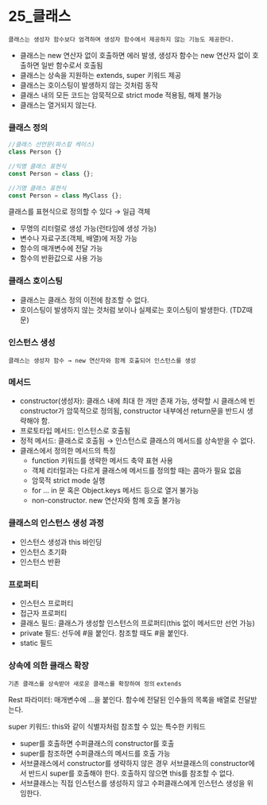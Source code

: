 # 25_클래스

`클래스는 생성자 함수보다 엄격하며 생성자 함수에서 제공하지 않는 기능도 제공한다.`

- 클래스는 new 연산자 없이 호출하면 에러 발생, 생성자 함수는 new 연산자 없이 호출하면 일반 함수로서 호출됨
- 클래스는 상속을 지원하는 extends, super 키워드 제공
- 클래스는 호이스팅이 발생하지 않는 것처럼 동작
- 클래스 내의 모든 코드는 암묵적으로 strict mode 적용됨, 해제 불가능
- 클래스는 열거되지 않는다.

### 클래스 정의

```jsx
//클래스 선언문(파스칼 케이스)
class Person {}

//익명 클래스 표현식
const Person = class {};

//기명 클래스 표현식
const Person = class MyClass {};
```

클래스를 표현식으로 정의할 수 있다 → 일급 객체

- 무명의 리터럴로 생성 가능(런타임에 생성 가능)
- 변수나 자료구조(객체, 배열)에 저장 가능
- 함수의 매개변수에 전달 가능
- 함수의 반환값으로 사용 가능

### 클래스 호이스팅

- 클래스는 클래스 정의 이전에 참조할 수 없다.
- 호이스팅이 발생하지 않는 것처럼 보이나 실제로는 호이스팅이 발생한다. (TDZ때문)

### 인스턴스 생성

`클래스는 생성자 함수 → new 연산자와 함께 호출되어 인스턴스를 생성`

### 메서드

- constructor(생성자): 클래스 내에 최대 한 개만 존재 가능, 생략할 시 클래스에 빈 constructor가 암묵적으로 정의됨, constructor 내부에선 return문을 반드시 생략해야 함.
- 프로토타입 메서드: 인스턴스로 호출됨
- 정적 메서드: 클래스로 호출됨 → 인스턴스로 클래스의 메서드를 상속받을 수 없다.
- 클래스에서 정의한 메서드의 특징
    - function 키워드를 생략한 메서드 축약 표현 사용
    - 객체 리터럴과는 다르게 클래스에 메서드를 정의할 때는 콤마가 필요 없음
    - 암묵적 strict mode 실행
    - for … in 문 혹은 Object.keys 메서드 등으로 열거 불가능
    - non-constructor. new 연산자와 함께 호출 불가능

### 클래스의 인스턴스 생성 과정

- 인스턴스 생성과 this 바인딩
- 인스턴스 초기화
- 인스턴스 반환

### 프로퍼티

- 인스턴스 프로퍼티
- 접근자 프로퍼티
- 클래스 필드: 클래스가 생성할 인스턴스의 프로퍼티(this 없이 메서드만 선언 가능)
- private 필드: 선두에 #을 붙인다. 참조할 때도 #을 붙인다.
- static 필드

### 상속에 의한 클래스 확장

`기존 클래스를 상속받아 새로운 클래스를 확장하여 정의` `extends`

Rest 파라미터: 매개변수에 …을 붙인다. 함수에 전달된 인수들의 목록을 배열로 전달받는다.

super 키워드: this와 같이 식별자처럼 참조할 수 있는 특수한 키워드

- super를 호출하면 수퍼클래스의 constructor를 호출
- super를 참조하면 수퍼클래스의 메서드를 호출 가능
- 서브클래스에서 constructor를 생략하지 않은 경우 서브클래스의 constructor에서 반드시 super를 호출해야 한다. 호출하지 않으면 this를 참조할 수 없다.
- 서브클래스는 직접 인스턴스를 생성하지 않고 수퍼클래스에게 인스턴스 생성을 위임한다.